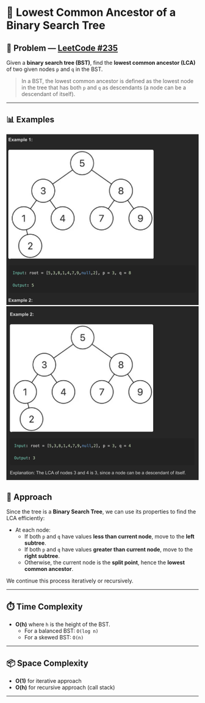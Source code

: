 # 📄 Lowest Common Ancestor of a Binary Search Tree

## 📝 Problem — [LeetCode #235](https://leetcode.com/problems/lowest-common-ancestor-of-a-binary-search-tree/)

Given a **binary search tree (BST)**, find the **lowest common ancestor (LCA)** of two given nodes `p` and `q` in the BST.

> In a BST, the lowest common ancestor is defined as the lowest node in the tree that has both `p` and `q` as descendants (a node can be a descendant of itself).

---

## 📊 Examples


![examples.png](example1.png)
![examples.png](example2.png)



## 🚀 Approach

 Since the tree is a **Binary Search Tree**, we can use its properties to find the LCA efficiently:

- At each node:
  - If both `p` and `q` have values **less than current node**, move to the **left subtree**.
  - If both `p` and `q` have values **greater than current node**, move to the **right subtree**.
  - Otherwise, the current node is the **split point**, hence the **lowest common ancestor**.

We continue this process iteratively or recursively.

---

## ⏱️ Time Complexity
- **O(h)** where `h` is the height of the BST.
  - For a balanced BST: `O(log n)`
  - For a skewed BST: `O(n)`

---

## 📦 Space Complexity
- **O(1)** for iterative approach  
- **O(h)** for recursive approach (call stack)

---